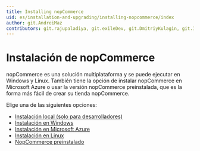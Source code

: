 ```yaml
---
title: Installing nopCommerce
uid: es/installation-and-upgrading/installing-nopcommerce/index
author: git.AndreiMaz
contributors: git.rajupaladiya, git.exileDev, git.DmitriyKulagin, git.IvanIvanIvanov
---
```


# Instalación de nopCommerce

nopCommerce es una solución multiplataforma y se puede ejecutar en Windows y Linux. También tiene la opción de instalar nopCommerce en Microsoft Azure o usar la versión nopCommerce preinstalada, que es la forma más fácil de crear su tienda nopCommerce.

Elige una de las siguientes opciones:

- [Instalación local (solo para desarrolladores)](xref:es/installation-and-upgrading/installing-nopcommerce/installing-local)
- [Instalación en Windows](xref:es/installation-and-upgrading/installing-nopcommerce/installing-on-windows)
- [Instalación en Microsoft Azure](xref:es/installation-and-upgrading/installing-nopcommerce/installing-on-microsoft-azure)
- [Instalación en Linux](xref:es/installation-and-upgrading/installing-nopcommerce/installing-on-linux)
- [NopCommerce preinstalado](xref:es/installation-and-upgrading/installing-nopcommerce/pre-installed-nopcommerce)